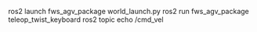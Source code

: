 ros2 launch fws_agv_package world_launch.py
ros2 run fws_agv_package teleop_twist_keyboard
ros2 topic echo /cmd_vel 
